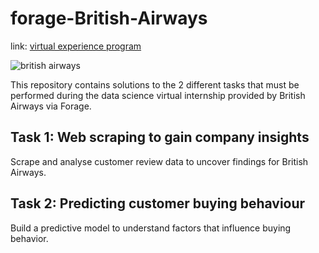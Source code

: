 # forage-British-Airways
link: [virtual experience program](https://www.theforage.com/virtual-internships/NjynCWzGSaWXQCxSX?ref=W63WTN4sNKhC2B2tH)

![british airways](https://encrypted-tbn0.gstatic.com/images?q=tbn:ANd9GcRE3FM_9WVr_T2gaCFkf0TSVpgto9F3wsZG8lo8hNOA6WRn16tZF2mnuo97TuS1hmXqLow&usqp=CAU)

This repository contains solutions to the 2 different tasks that must be performed during the data science virtual internship provided by British Airways via Forage.

## Task 1: Web scraping to gain company insights

Scrape and analyse customer review data to uncover findings for British Airways.

## Task 2: Predicting customer buying behaviour

Build a predictive model to understand factors that influence buying behavior.
